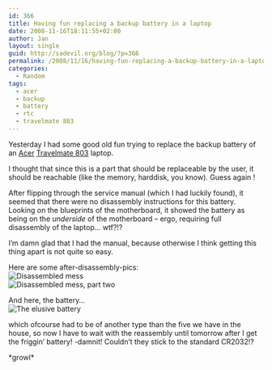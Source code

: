```yaml
---
id: 366
title: Having fun replacing a backup battery in a laptop
date: 2008-11-16T18:11:55+02:00
author: Jan
layout: single
guid: http://sadevil.org/blog/?p=366
permalink: /2008/11/16/having-fun-replacing-a-backup-battery-in-a-laptop/
categories:
  - Random
tags:
  - acer
  - backup
  - battery
  - rtc
  - travelmate 803
---
```

Yesterday I had some good old fun trying to replace the backup battery of an <a href="http://www.acer.com" target="_blank">Acer</a> <a href="" target="_blank">Travelmate 803</a> laptop. 

I thought that since this is a part that should be replaceable by the user, it should be reachable (like the memory, harddisk, you know). Guess again !

After flipping through the service manual (which I had luckily found), it seemed that there were no disassembly instructions for this battery. Looking on the blueprints of the motherboard, it showed the battery as being on the _underside_ of the motherboard &#8211; ergo, requiring full disassembly of the laptop&#8230; wtf?!?

I&#8217;m damn glad that I had the manual, because otherwise I think getting this thing apart is not quite so easy.

Here are some after-disassembly-pics:  
<img src="https://i1.wp.com/kcore.org/wp-content/uploads/2008/10/IMG_4556-sm.jpg?w=60%25&#038;ssl=1" alt="Disassembled mess" data-recalc-dims="1" />  
<img src="https://i1.wp.com/kcore.org/wp-content/uploads/2008/10/IMG_4559-sm.jpg?w=60%25&#038;ssl=1" alt="Disassembled mess, part two" data-recalc-dims="1" /> 

And here, the battery&#8230;  
<img src="https://i0.wp.com/kcore.org/wp-content/uploads/2008/10/IMG_4558-sm.jpg?w=60%25&#038;ssl=1" alt="The elusive battery" data-recalc-dims="1" /> 

which ofcourse had to be of another type than the five we have in the house, so now I have to wait with the reassembly until tomorrow after I get the friggin&#8217; battery! <deity>-damnit! Couldn&#8217;t they stick to the standard CR2032!?

\*growl\*  
</deity>